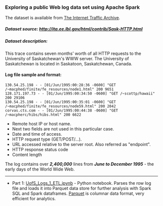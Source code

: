 ### Exploring a public Web log data set using Apache Spark

The dataset is available from [The Internet Traffic Archive](http://ita.ee.lbl.gov/index.html).

##### Dataset source: http://ita.ee.lbl.gov/html/contrib/Sask-HTTP.html

##### Dataset description:

This trace contains seven months’ worth of all HTTP requests to the University of Saskatchewan's WWW server. The University of Saskatchewan is located in Saskatoon, Saskatchewan, Canada.

#### Log file sample and format:

```
130.54.25.198 - - [01/Jun/1995:00:28:36 -0600] "GET /~macphed/finite/fe_resources/node1.html" 200 9651
128.171.197.73 - - [01/Jun/1995:00:34:50 -0600] "GET /~scottp/hawaii" 200 29106
130.54.25.198 - - [01/Jun/1995:00:35:01 -0600] "GET /~macphed/finite/fe_resources/node59.html" 200 2042
corvas.cts.com - - [01/Jun/1995:00:44:38 -0600] "GET /~macpherc/hibs/hibs.html" 200 6622
```
 - Remote host IP or host name.
 - Next two fields are not used in this particular case.
 - Date and time of access.
 - HTTP request type (GET/POST/...).
 - URL accessed relative to the server root. Also referred as "endpoint".
 - HTTP response status code
 - Content length

The log contains over **_2,400,000_** lines from **_June to December 1995_** - the early days of the World Wide Web.

---

 * Part 1:  [UofS_Logs_1_ETL.ipynb](https://github.com/sgcom/spark-web-log-analysis/blob/master/UofS_Logs_1_ETL.ipynb) - Python notebook. Parses the row log file and loads it into Parquet data store for further analysis with Spark SQL and Spark dataframes. [Parquet](https://parquet.apache.org/) is columnar data format, very efficient for analytics.
